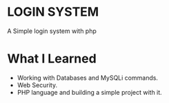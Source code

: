 # LOGIN SYSTEM

A Simple login system with php

# What I Learned

* Working with Databases and MySQLi commands.
* Web Security.
* PHP language and building a simple project with it.
